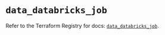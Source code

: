 # `data_databricks_job`

Refer to the Terraform Registry for docs: [`data_databricks_job`](https://registry.terraform.io/providers/databricks/databricks/1.90.0/docs/data-sources/job).
